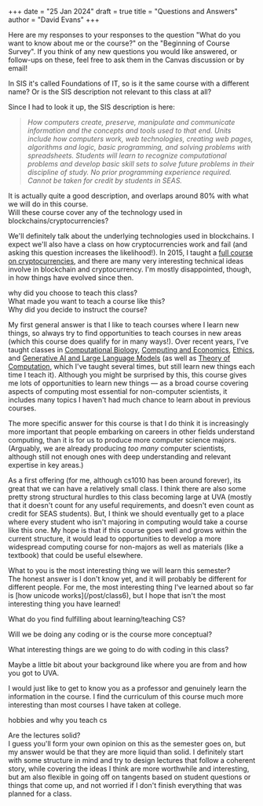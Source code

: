 +++
date = "25 Jan 2024"
draft = true
title = "Questions and Answers"
author = "David Evans"
+++

Here are my responses to your responses to the question "What do you want to know about me or the course?" on the "Beginning of Course Survey". If you think of any new questions you would like answered, or follow-ups on these, feel free to ask them in the Canvas discussion or by email!



<div class="question">
In SIS it's called Foundations of IT, so is it the same course with a different name? Or is the SIS description not relevant to this class at all?
</div>
<div class="answer">

Since I had to look it up, the SIS description is here:
<blockquote>
<em> 
How computers create, preserve, manipulate and communicate information and the concepts and tools used to that end. Units include how computers work, web technologies, creating web pages, algorithms and logic, basic programming, and solving problems with spreadsheets. Students will learn to recognize computational problems and develop basic skill sets to solve future problems in their discipline of study. No prior programming experience required. Cannot be taken for credit by students in SEAS.
</em>
</blockquote>
It is actually quite a good description, and overlaps around 80% with what we will do in this course.

</div>


<div class="question">
Will these course cover any of the technology used in blockchains/cryptocurrencies?
</div>
<div class="answer">

We'll definitely talk about the underlying technologies used in blockchains. I expect we'll also have a class on how cryptocurrencies work and fail (and asking this question increases the likelihood!). In 2015, I taught a [full course on cryptocurrencies](https://bitcoin-class.org/), and there are many very interesting technical ideas involve in blockchain and cryptocurrency. I'm mostly disappointed, though, in how things have evolved since then.
</div>

<div class="question">
why did you choose to teach this class?
</div>
<div class="question">
What made you want to teach a course like this?
</div>
<div class="question">
Why did you decide to instruct the course?
</div>
<div class="question>
I'm wondering what is the reason why you are interested in teaching a course for non CS majors compared to CS  majors. (since you told us in class that you were wanting to teach this course already for a long time)

</div>
<div class="answer">

My first general answer is that I like to teach courses where I learn new things, so always try to find opportunities to teach courses in new areas (which this course does qualify for in many ways!). Over recent years, I've taught classes in [Computational Biology](https://computingbiology.github.io/), [Computing and Economics](https://uvammm.github.io/post/), [Ethics](https://csethics.github.io/), and [Generative AI and Large Language Models](https://llmrisks.github.io/) (as well as [Theory of Computation](https://uvatoc.github.io/), which I've taught several times, but still learn new things each time I teach it). Although you might be surprised by this, this course gives me lots of opportunities to learn new things &mdash; as a broad course covering aspects of computing most essential for non-computer scientists, it includes many topics I haven't had much chance to learn about in previous courses.

The more specific answer for this course is that I do think it is increasingly more important that people embarking on careers in other fields understand computing, than it is for us to produce more computer science majors. (Arguably, we are already producing _too many_ computer scientists, although still not enough ones with deep understanding and relevant expertise in key areas.) 

As a first offering (for me, although cs1010 has been around forever), its great that we can have a relatively small class. I think there are also some pretty strong structural hurdles to this class becoming large at UVA (mostly that it doesn't count for any useful requirements, and doesn't even count as credit for SEAS students). But, I think we should eventually get to a place where every student who isn't majoring in computing would take a course like this one. My hope is that if this course goes well and grows within the current structure, it would lead to opportunities to develop a more widespread computing course for non-majors as well as materials (like a textbook) that could be useful elsewhere.

</div>

<div class="question">
What to you is the most interesting thing we will learn this semester? 
</div>

<div class="answer">
The honest answer is I don't know yet, and it will probably be different for different people. For me, the most interesting thing I've learned about so far is [how unicode works](/post/class6), but I hope that isn't the most interesting thing you have learned!
</div>



What do you find fulfilling about learning/teaching CS?


Will we be doing any coding or is the course more conceptual?

What interesting things are we going to do with coding in this class?


Maybe a little bit about your background like where you are from and how you got to UVA. 

I would just like to get to know you as a professor and genuinely learn the information in the course. I find the curriculum of this course much more interesting than most courses I have taken at college. 

hobbies and why you teach cs



<div class="question">
Are the lectures solid?
</div>
<div class="answer">
I guess you'll form your own opinion on this as the semester goes on, but my answer would be that they are more liquid than solid. I definitely start with some structure in mind and try to design lectures that follow a coherent story, while covering the ideas I think are more worthwhile and interesting, but am also flexible in going off on tangents based on student questions or things that come up, and not worried if I don't finish everything that was planned for a class. 
</div>








































































































